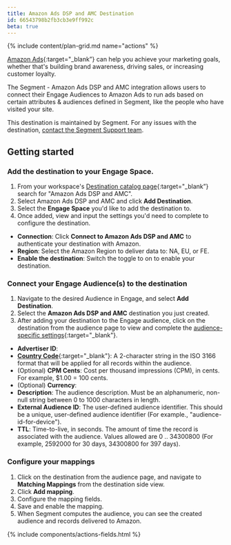 ```yaml
---
title: Amazon Ads DSP and AMC Destination
id: 66543798b2fb3cb3e9ff992c
beta: true
---
```


{% include content/plan-grid.md name="actions" %}

[Amazon Ads](https://advertising.amazon.com/?utm_source=segmentio&utm_medium=docs&utm_campaign=partners){:target="_blank”} can help you achieve your marketing goals, whether that's building brand awareness, driving sales, or increasing customer loyalty. 

The Segment - Amazon Ads DSP and AMC integration allows users to connect their Engage Audiences to Amazon Ads to run ads based on certain attributes & audiences defined in Segment, like the people who have visited your site.
 
This destination is maintained by Segment. For any issues with the destination, [contact the Segment Support team](mailto:friends@segment.com).

## Getting started

### Add the destination to your Engage Space. 

1. From your workspace's [Destination catalog page](https://app.segment.com/goto-my-workspace/destinations/catalog){:target="_blank”} search for "Amazon Ads DSP and AMC".
2. Select Amazon Ads DSP and AMC and click **Add Destination**.
3. Select the **Engage Space** you'd like to add the destination to.
4. Once added, view and input the settings you'd need to complete to configure the destination. 
  - **Connection**: Click **Connect to Amazon Ads DSP and AMC** to authenticate your destination with Amazon.
  - **Region**: Select the Amazon Region to deliver data to: NA, EU, or FE.
  - **Enable the destination**: Switch the toggle to on to enable your destination. 

### Connect your Engage Audience(s) to the destination

1. Navigate to the desired Audience in Engage, and select **Add Destination**.
2. Select the **Amazon Ads DSP and AMC** destination you just created.
4. After adding your destination to the Engage audience, click on the destination from the audience page to view and complete the [audience-specific settings](https://advertising.amazon.com/API/docs/en-us/amc-advertiser-audience#tag/Audience-Metadata){:target="_blank"}. 
  - **Advertiser ID**:
  - [**Country Code**](https://advertising.amazon.com/API/docs/en-us/guides/amazon-marketing-cloud/audiences/audience-management-service#country-code){:target="_blank"}: A 2-character string in the ISO 3166 format that will be applied for all records within the audience.
  - (Optional) **CPM Cents**: Cost per thousand impressions (CPM), in cents. For example, $1.00 = 100 cents.
  - (Optional) **Currency**:
  - **Description**: The audience description. Must be an alphanumeric, non-null string between 0 to 1000 characters in length.
  - **External Audience ID**: The user-defined audience identifier. This should be a unique, user-defined audience identifier (For example., "audience-id-for-device").
  - **TTL**: Time-to-live, in seconds. The amount of time the record is associated with the audience. Values allowed are 0 .. 34300800 (For example, 2592000 for 30 days, 34300800 for 397 days). 

### Configure your mappings

1. Click on the destination from the audience page, and navigate to **Matching Mappings** from the destination side view.
2. Click **Add mapping**.
3. Configure the mapping fields.
4. Save and enable the mapping.
5. When Segment computes the audience, you can see the created audience and records delivered to Amazon.

{% include components/actions-fields.html %}

